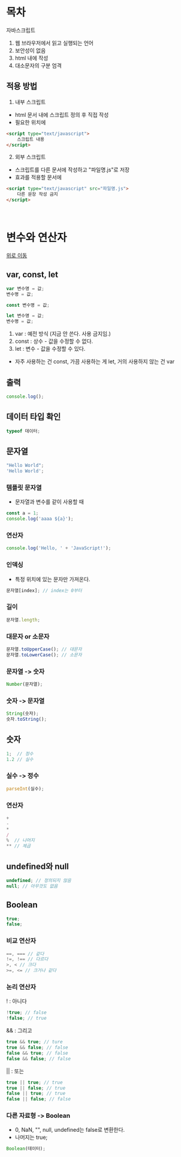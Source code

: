 # 목차


 자바스크립트

1. 웹 브라우저에서 읽고 실행되는 언어
2. 보안성이 없음
3. html 내에 작성
4. 대소문자의 구분 엄격

## 적용 방법

1. 내부 스크립트

- html 문서 내에 스크립트 정의 후 직접 작성
- 필요한 위치에

```html
<script type="text/javascript">
    스크립트 내용
</script>
```

2. 외부 스크립트

- 스크립트를 다른 문서에 작성하고 "파일명.js"로 저장
- 효과를 적용할 문서에

```html
<script type="text/javascript" src="파일명.js">
    다른 문장 작성 금지
</script>
```

<br>

# 변수와 연산자

[위로 이동](#목차)

## var, const, let

```js
var 변수명 = 값;
변수명 = 값;

const 변수명 = 값;

let 변수명 = 값;
변수명 = 값;
```

1. var : 예전 방식 (지금 안 쓴다. 사용 금지임.)
2. const : 상수 - 값을 수정할 수 없다.
3. let : 변수 - 값을 수정할 수 있다.

- 자주 사용하는 건 const, 가끔 사용하는 게 let, 거의 사용하지 않는 건 var

## 출력

```js
console.log();
```

## 데이터 타입 확인

```js
typeof 데이터;
```

## 문자열

```js
"Hello World";
'Hello World';
```

### 템플릿 문자열

- 문자열과 변수를 같이 사용할 때

```js
const a = 1;
console.log('aaaa ${a}');
```

### 연산자

```js
console.log('Hello, ' + 'JavaScript!');
```

### 인덱싱

- 특정 위치에 있는 문자만 가져온다.

```js
문자열[index]; // index는 0부터
```

### 길이

```js
문자열.length;
```

### 대문자 or 소문자

```js
문자열.toUpperCase(); // 대문자
문자열.toLowerCase(); // 소문자
```

### 문자열 -> 숫자

```js
Number(문자열);
```

### 숫자 -> 문자열

```js
String(숫자);
숫자.toString();
```

## 숫자

```js
1;  // 정수
1.2 // 실수
```

### 실수 -> 정수

```js
parseInt(실수);
```

### 연산자

```js
+
-
*
/
%  // 나머지
** // 제곱
```

## undefined와 null

```js
undefined; // 정의되지 않음
null; // 아무것도 없음
```

## Boolean

```js
true;
false;
```

### 비교 연산자

```js
==, === // 같다
!=, !== // 다르다
>, < // 크다
>=, <= // 크거나 같다
```

### 논리 연산자

! : 아니다

```js
!true; // false
!false; // true
```

&& : 그리고

```js
true && true; // ture
true && false; // false
false && true; // false
false && false; // false
```

|| : 또는

```js
true || true; // true
true || false; // true
false || true; // true
false || false; // false
```

### 다른 자료형 -> Boolean

- 0, NaN, "", null, undefined는 false로 변환한다.
- 나머지는 true;

```js
Boolean(데이터);
```

